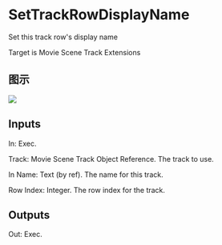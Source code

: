 # SetTrackRowDisplayName

Set this track row's display name

Target is Movie Scene Track Extensions

## 图示

![]($-20221218-20561214.png)

## Inputs

In: Exec.

Track: Movie Scene Track Object Reference. The track to use.

In Name: Text (by ref). The name for this track.

Row Index: Integer. The row index for the track.  

## Outputs

Out: Exec.

